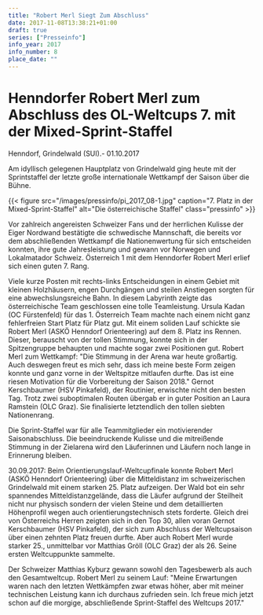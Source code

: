 ```yaml
---
title: "Robert Merl Siegt Zum Abschluss"
date: 2017-11-08T13:38:21+01:00
draft: true
series: ["Presseinfo"]
info_year: 2017
info_number: 8
place_date: ""
---
```


# Henndorfer Robert Merl zum Abschluss des OL-Weltcups 7\. mit der Mixed-Sprint-Staffel

Henndorf, Grindelwald (SUI).- 01.10.2017

Am idyllisch gelegenen Hauptplatz von Grindelwald ging heute mit der Sprintstaffel der letzte große internationale Wettkampf der Saison über die Bühne.

{{< figure src="/images/pressinfo/pi_2017_08-1.jpg" caption="7. Platz in der Mixed-Sprint-Staffel" alt="Die österreichische Staffel" class="pressinfo" >}}

Vor zahlreich angereisten Schweizer Fans und der herrlichen Kulisse der Eiger Nordwand bestätigte die schwedische Mannschaft, die bereits vor dem abschließenden Wettkampf die Nationenwertung für sich entscheiden konnten, ihre gute Jahresleistung und gewann vor Norwegen und Lokalmatador Schweiz. Österreich 1 mit dem Henndorfer Robert Merl erlief sich einen guten 7. Rang.

Viele kurze Posten mit rechts-links Entscheidungen in einem Gebiet mit kleinen Holzhäusern, engen Durchgängen und steilen Anstiegen sorgten für eine abwechslungsreiche Bahn. In diesem Labyrinth zeigte das österreichische Team geschlossen eine tolle Teamleistung. Ursula Kadan (OC Fürstenfeld) für das 1. Österreich Team machte nach einem nicht ganz fehlerfreien Start Platz für Platz gut. Mit einem soliden Lauf schickte sie Robert Merl (ASKÖ Henndorf Orienteering) auf dem 8. Platz ins Rennen. Dieser, berauscht von der tollen Stimmung, konnte sich in der Spitzengruppe behaupten und machte sogar zwei Positionen gut. Robert Merl zum Wettkampf: "Die Stimmung in der Arena war heute großartig. Auch deswegen freut es mich sehr, dass ich meine beste Form zeigen konnte und ganz vorne in der Weltspitze mitlaufen durfte. Das ist eine riesen Motivation für die Vorbereitung der Saison 2018." Gernot Kerschbaumer (HSV Pinkafeld), der Routinier, erwischte nicht den besten Tag. Trotz zwei suboptimalen Routen übergab er in guter Position an Laura Ramstein (OLC Graz). Sie finalisierte letztendlich den tollen siebten Nationenrang.

Die Sprint-Staffel war für alle Teammitglieder ein motivierender Saisonabschluss. Die beeindruckende Kulisse und die mitreißende Stimmung in der Zielarena wird den Läuferinnen und Läufern noch lange in Erinnerung bleiben.

30.09.2017: 
Beim Orientierungslauf-Weltcupfinale konnte Robert Merl (ASKÖ Henndorf Orienteering) über die Mitteldistanz im schweizerischen Grindelwald mit einem starken 25. Platz aufzeigen. Der Wald bot ein sehr spannendes Mitteldistanzgelände, dass die Läufer aufgrund der Steilheit nicht nur physisch sondern der vielen Steine und dem detaillierten Höhenprofil wegen auch orientierungstechnisch stets forderte. Gleich drei von Österreichs Herren zeigten sich in den Top 30, allen voran Gernot Kerschbaumer (HSV Pinkafeld), der sich zum Abschluss der Weltcupsaison über einen zehnten Platz freuen durfte. Aber auch Robert Merl wurde starker 25., unmittelbar vor Matthias Gröll (OLC Graz) der als 26. Seine ersten Weltcuppunkte sammelte. 

Der Schweizer Matthias Kyburz gewann sowohl den Tagesbewerb als auch den Gesamtweltcup. Robert Merl zu seinem Lauf: "Meine Erwartungen waren nach den letzten Wettkämpfen zwar etwas höher, aber mit meiner technischen Leistung kann ich durchaus zufrieden sein. Ich freue mich jetzt schon auf die morgige, abschließende Sprint-Staffel des Weltcups 2017." 